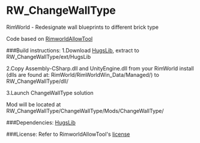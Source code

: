 # RW_ChangeWallType
RimWorld - Redesignate wall blueprints to different brick type

Code based on [RimworldAllowTool
](https://github.com/UnlimitedHugs/RimworldAllowTool)

###Build instructions:
1.Download [HugsLib](https://github.com/UnlimitedHugs/RimworldHugsLib), extract to RW_ChangeWallType/ext/HugsLib

2.Copy Assembly-CSharp.dll and UnityEngine.dll from your RimWorld install (dlls are found at: RimWorld/RimWorldWin_Data/Managed/) to RW_ChangeWallType/dll/

3.Launch ChangeWallType solution
 

Mod will be located at RW_ChangeWallType/ChangeWallType/Mods/ChangeWallType/

###Dependencies:
[HugsLib](https://github.com/UnlimitedHugs/RimworldHugsLib)

###License:
Refer to RimworldAllowTool's [license ](https://github.com/UnlimitedHugs/RimworldAllowTool/blob/master/license.txt)
